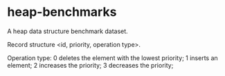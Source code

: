 # heap-benchmarks
A heap data structure benchmark dataset.

Record structure <id, priority, operation type>.

Operation type: 0 deletes the element with the lowest priority; 1 inserts an element; 2 increases the priority; 3 decreases the priority;
